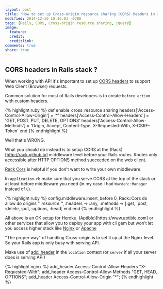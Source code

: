 ```yaml
---
layout: post
title: "How to set up Cross-origin resource sharing (CORS) headers in rails properly"
modified: 2014-12-30 10:16:03 -0700
tags: [Rails, CORS, Cross-origin resource sharing, jQuery]
image:
  feature: 
  credit: 
  creditlink: 
comments: true
share: true
---
```


## CORS headers in Rails stack ?

When working with API it's important to set up [CORS headers](https://developer.mozilla.org/en-US/docs/Web/HTTP/Access_control_CORS) to support Web Client (Browser) requests.

Common solution for most of Rails developers is to create `before_action` with custom headers.

{% highlight ruby %}
def enable_cross_resource sharing
  headers['Access-Control-Allow-Origin'] = '*'
  headers['Access-Control-Allow-Headers'] = 'GET, POST, PUT, DELETE, OPTIONS'
  headers['Access-Control-Allow-Methods'] = 'Origin, Accept, Content-Type, X-Requested-With, X-CSRF-Token'
end
{% endhighlight %}

Well that's WRONG. 

What you should do instead is to setup CORS at the (Rack)[http://rack.github.io] middleware level before your Rails routes. Routes only accessible after HTTP OPTIONS method succeeded on the web client.

[Rack Cors](https://github.com/cyu/rack-cors) is helpful if you don't want to write your own middleware.

In `application.rb` make sure that you serve CORS at the top of the stack or at least before middleware you need (in my case I had `Warden::Manager` instead of `0`).

{% highlight ruby %}
config.middleware.insert_before 0, Rack::Cors do
  allow do
    origins '*'
    resource '*',
      :headers => :any,
      :methods => [:get, :post, :delete, :put, :options, :head]
  end
end
{% endhighlight %}

All above is an OK setup for [Heroku](https://heroku.com), (Aptible)[https://www.aptible.com] or other services that allow you to deploy your app with cli gem but won't let you access higher stack like [Nginx](http://nginx.org) or [Apache](http://httpd.apache.org)

"The proper way" of handling Cross-origin is to set it up at the Nginx level. So your Rails app is only busy with serving API. 

Make use of [add_header](http://nginx.org/en/docs/http/ngx_http_headers_module.html) in the `location` context (or `server` if all your server does is serving API)

{% highlight nginx %}
add_header Access-Control-Allow-Headers "X-Requested-With";
add_header Access-Control-Allow-Methods "GET, HEAD, OPTIONS";
add_header Access-Control-Allow-Origin "*";
{% endhighlight %}